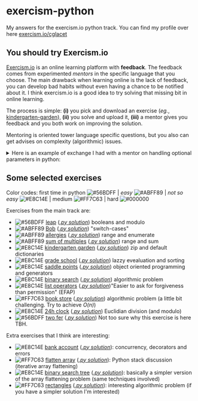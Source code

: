 # exercism-python
My answers for the exercism.io python track. You can find my profile over here [exercism.io/cglacet](https://exercism.io/profiles/cglacet)

## You should try Exercism.io
[Exercism.io](https://exercism.io) is an online learning platform with __feedback__. The feedback comes from experimented _mentors_ in the specific language that you choose. The main drawback when learning online is the lack of feedback, you can develop bad habits without even having a chance to be notified about it. I think exercism.io is a good idea to try solving that missing bit in online learning.  

The process is simple:
__(i)__ you pick and download an exercise (_eg._, [kindergarten-garden](kindergarten-garden)),
__(ii)__ you solve and upload it,
__(iii)__ a mentor gives you feedback and you both work on improving the solution.

Mentoring is oriented tower language specific questions, but you also can get advises on complexity (algorithmic) issues.
<details>
<summary>
Here is an example of exchange I had with a mentor on handling optional parameters in python:
</summary>


> __Mentor__
>
>  Lines 12-14 could as easily be self.students = sorted(students or Garden.DEFAULT_CHILDREN_NAMES)
>
In my first iteration, [Lines 10-14](https://github.com/cglacet/exercism-python/blob/master/kindergarten-garden/kindergarten_garden_origin.py#L10-L14) looked like:

```python
def __init__(self, diagram, students=None):
    if students is not None:
        self.students = sorted(students)
    else:
        self.students = Garden.DEFAULT_CHILDREN_NAMES
```
>
> __Me__
>
> Isn't that considered a hack, is there a link to the specification of what this code does? I may be a bit old school but in my head, by default I'll always assume OR operator returns a boolean. I looked for it and [I'm not the only one being confused](https://stackoverflow.com/questions/4477850/python-and-or-operators-return-value). On the other hand I kind of like having that done in a single line (as this is an operation that is used a lot).
>
> I searched for a cleaner (to my non-python expert eyes), what do you feel about this:
>
>```python
>sorted(students if students is not None else Garden.DEFAULT_CHILDREN_NAMES)
>```
>
>Or even a bit more hacky version (I don't like too much relying on the fact that `None == False` either):
>```python
>sorted(students if students else Garden.DEFAULT_CHILDREN_NAMES)
>```
>I have to admit that I could use this solution and get over it, just because I would be lazzy to type `is not None` over and over.
>
> __Mentor__
>
> There's no hack, Python's and has always returned either the first operand that is False or the last operand that is True, and Python's `or` has always returned either the first operand that is True or the last operand that is False. The only "problem" here is that should someone explictly pass in an argument for students that is False equivalent (empty string, empty list, 0, empty dict, False, etc), you'll still get the fallback operation instead of either no result without error (empty string, empty list, empty dict) or an obscure error further down your code (0, 0.0, False). In Python None is considered False ... so are a lot of things, use it to your advantage, it's not a design flaw. If you really want to be pedantic, then use the ternary syntax, but be nicer to yourself and do Garden.DEFAULT_CHILREN_NAMES if students is None else students ... not None can hurt people.
>
> __Me__
>
> Ok. This problem you are talking about seems like a very big one to me. If you are used to test for `None` using shortcuts like this you have a pretty big risk of using it on a boolean variable at some point. I really feel like this is something that we should never do just because it can become an automatism. But maybe the bad habit is just to have some "boolean variable" set to None in the first place?
>
> __Mentor__
>
>  I think you're overestimating the problem of a default of `None` and a truth test. First because it's very -- even exceedlingy -- rare that you'll have a well-reasoned bit of code that has a parameter that logically should accept any potential false-y but not None argument passed in and treat it substantially differently than None, and second because in professional practice over millions of lines of code I've seen it bite somebody exactly once. And I couldn't and wouldn't describe what broke as well-reasoned.
>
> __Me__
>
> I'll try to trust you on this one, but I can't promise my paranoia won't catch up ...

This mentor was really thorough and we talk about 3-4 things in such details. To be honest not all mentors will take that much time for you, but a typical exchange will probably teach you at least one thing about the langage.

</details>

## Some selected exercises
Color codes:
 first time in python ![#56BDFF](https://placehold.it/10/56BDFF/000000?text=+) | _easy_ ![#ABFF89](https://placehold.it/10/ABFF89/000000?text=+) | _not so easy_ ![#E8C14E](https://placehold.it/10/E8C14E/000000?text=+) | medium ![#FF7C63](https://placehold.it/10/FF7C63/000000?text=+) | hard ![#000000](https://placehold.it/10/000000/000000?text=+)

Exercises from the main track are:
 - ![#56BDFF](https://placehold.it/10/56BDFF/000000?text=+) [leap](leap) ([_.py solution_](leap/leap.py)) booleans and modulo
 - ![#ABFF89](https://placehold.it/10/ABFF89/000000?text=+) [Bob](bob) ([_.py solution_](bob/bob.py)) "switch-cases"
 - ![#ABFF89](https://placehold.it/10/ABFF89/000000?text=+) [allergies](allergies) ([_.py solution_](allergies/allergies.py)) range and enumerate
 - ![#ABFF89](https://placehold.it/10/ABFF89/000000?text=+) [sum of multiples](sum-of-multiples) ([_.py solution_](sum-of-multiples/sum_of_multiples.py)) range and sum
 - ![#E8C14E](https://placehold.it/10/E8C14E/000000?text=+) [kindergarten garden](kindergarten-garden) ([_.py solution_](kindergarten-garden/kindergarten_garden.py)) zip and default dictionaries
 - ![#E8C14E](https://placehold.it/10/E8C14E/000000?text=+) [grade school](grade-school) ([_.py solution_](grade-school/grade_school.py)) lazzy evealuation and sorting
 - ![#E8C14E](https://placehold.it/10/E8C14E/000000?text=+) [saddle points](saddle-points) ([_.py solution_](saddle-points/saddle_points.py)) object oriented programming and generators
 - ![#E8C14E](https://placehold.it/10/E8C14E/000000?text=+) [binary search](binary-search) ([_.py solution_](binary-search/binary_search.py)) algorithmic problem
 - ![#E8C14E](https://placehold.it/10/E8C14E/000000?text=+) [list operators](list-ops) ([_.py solution_](list-ops/list_ops.py))"Easier to ask for forgiveness than permission" (EFAP)
 - ![#FF7C63](https://placehold.it/10/FF7C63/000000?text=+) [book store](book-store) ([_.py solution_](book-store/book_store.py)) algorithmic problem (a little bit challenging. Try to achieve _O(n)_)
 - ![#E8C14E](https://placehold.it/10/E8C14E/000000?text=+) [24h clock](clock) ([_.py solution_](clock/clock.py)) Euclidian division (and modulo)
 - ![#56BDFF](https://placehold.it/10/56BDFF/000000?text=+) [two fer](two-fer) ([_.py solution_](two-fer/two_fer.py)) Not too sure why this exercise is here TBH.

Extra exercises that I think are interesting:
 - ![#E8C14E](https://placehold.it/10/E8C14E/000000?text=+) [bank account](bank-account) ([_.py solution_](bank-account/bank_account.py)): concurrency, decorators and errors
 - ![#FF7C63](https://placehold.it/10/FF7C63/000000?text=+) [flatten array](flatten-array) ([_.py solution_](flatten-array/flatten_array.py)): Python stack discussion (iterative array flattening)
 - ![#E8C14E](https://placehold.it/10/E8C14E/000000?text=+) [binary search tree](binary-search-tree) ([_.py solution_](binary-search-tree/binary_search_tree.py)): basically a simpler version of the array flattening problem (same techniques involved)
 - ![#FF7C63](https://placehold.it/10/FF7C63/000000?text=+) [rectangles](rectangles) ([_.py solution_](rectangles/rectangles.py)): interesting algorithmic problem (if you have a simpler solution I'm interested)
